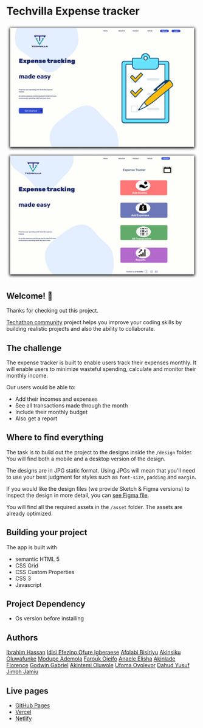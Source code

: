 # Techvilla Expense tracker
![Design preview for the Huddle landing page with single introductory section](./design/photo_2022-09-12_07-47-26.jpg)
![Design preview for the Huddle landing page with single introductory section](./design/photo_2022-09-12_07-45-34.jpg)

## Welcome! 👋

Thanks for checking out this project.

[Techathon community](https://t.me/mentorshipandopensource) project helps you improve your coding skills by building realistic projects and also the ability to collaborate.

## The challenge
The expense tracker is built to enable users track their expenses monthly. It will enable users to minimize wasteful spending, calculate and monitor their monthly income. 

Our users would be able to: 

- Add their incomes and expenses
- See all transactions made through the month
- Include their monthly budget 
- Also get a report 

## Where to find everything

The task is to build out the project to the designs inside the `/design` folder. You will find both a mobile and a desktop version of the design. 

The designs are in JPG static format. Using JPGs will mean that you'll need to use your best judgment for styles such as `font-size`, `padding` and `margin`. 

If you would like the design files (we provide Sketch & Figma versions) to inspect the design in more detail, you can [see Figma file](https://www.figma.com/file/vKfD99j2RJMNrRkxUe1u2P/Techvilla?node-id=0%3A1).

You will find all the required assets in the `/asset` folder. The assets are already optimized.

## Building your project

The app is built with
- semantic HTML 5
- CSS Grid
- CSS Custom Properties
- CSS 3
- Javascript

## Project Dependency
- Os version before installing

## Authors
[Ibrahim Hassan](https://github.com/Hassanibrahim0617)
[Idisi Efezino ](https://github.com/efezinoidisi)
[Ofure Igberaese](https://github.com/Ofurecole27)
[Afolabi Bisiriyu]()
[Akinsiku Oluwafunke](https://github.com/Christianah05)
[Modupe Ademola]()
[Farouk Ojeifo](https://github.com/Faroukojey)
[Anaele Elisha]()
[Akinlade Florence](https://github.com/CrownfWealth)
[Godwin Gabriel]()
[Akintemi Oluwole]()
[Ufoma Ovolevor](https://github.com/foma4tune)
[Dahud Yusuf](https://github.com/yusfate4)
[Jimoh Jamiu]()

## Live pages
- [GitHub Pages](https://github.com/Group1-Team1/Techvilla-expense-tracker)
- [Vercel](https://vercel.com/)
- [Netlify](https://www.netlify.com/)
